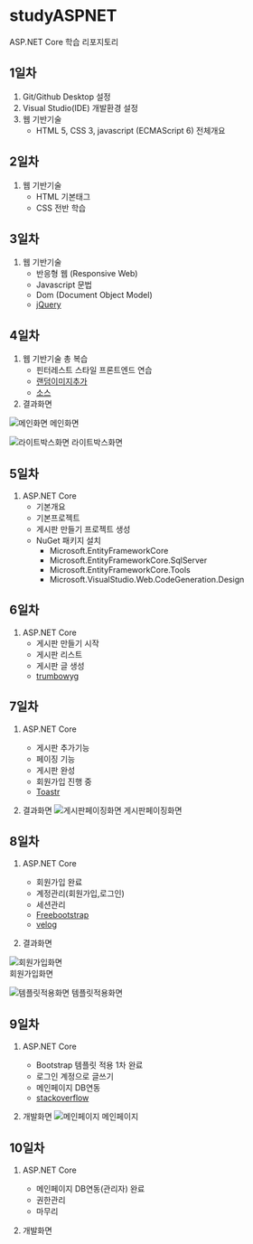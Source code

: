 # studyASPNET
ASP.NET Core 학습 리포지토리

## 1일차
1. Git/Github Desktop 설정
2. Visual Studio(IDE) 개발환경 설정
3. 웹 기반기술
   - HTML 5, CSS 3, javascript (ECMAScript 6) 전체개요
  
## 2일차
1. 웹 기반기술
   - HTML 기본태그
   - CSS 전반 학습
   
## 3일차
1. 웹 기반기술
   - 반응형 웹 (Responsive Web)
   - Javascript 문법
   - Dom (Document Object Model)
   - [jQuery](https://code.jquery.com)
   
## 4일차
1. 웹 기반기술 총 복습
   - 핀터레스트 스타일 프론트엔드 연습
   - [랜덤이미지추가](https://placeimg.com/)
   - [소스](https://github.com/roving324/studyASPNET/tree/main/Day04/FrontEndExec/Pages)
2. 결과화면

![메인화면](https://github.com/roving324/studyASPNET/blob/main/Images/html_screen01.png)
메인화면

![라이트박스화면](https://github.com/roving324/studyASPNET/blob/main/Images/html_screen02.png)
라이트박스화면<br/>


## 5일차
1. ASP.NET Core
   - 기본개요
   - 기본프로젝트
   - 게시판 만들기 프로젝트 생성
   - NuGet 패키지 설치
     - Microsoft.EntityFrameworkCore
     - Microsoft.EntityFrameworkCore.SqlServer
     - Microsoft.EntityFrameworkCore.Tools
     - Microsoft.VisualStudio.Web.CodeGeneration.Design
   
## 6일차
1. ASP.NET Core
   - 게시판 만들기 시작
   - 게시판 리스트
   - 게시판 글 생성
   - [trumbowyg](https://getbootstrap.com)
   
## 7일차
1. ASP.NET Core
   - 게시판 추가기능
   - 페이징 기능
   - 게시판 완성
   - 회원가입 진행 중
   - [Toastr](https://github.com/CodeSeven/toastr)
   
2. 결과화면
![게시판페이징화면](https://github.com/roving324/studyASPNET/blob/main/Images/asp.net_screen01.png)
게시판페이징화면

## 8일차
1. ASP.NET Core
   - 회원가입 완료
   - 계정관리(회원가입,로그인)
   - 세션관리
   - [Freebootstrap](https://startbootstrap.com/themes)
   - [velog](https://velog.io/)
  
2. 결과화면

![회원가입화면](https://github.com/roving324/studyASPNET/blob/main/Images/register.png)<br/>
회원가입화면

![템플릿적용화면](https://github.com/roving324/studyASPNET/blob/main/Images/template.PNG)
템플릿적용화면

## 9일차
1. ASP.NET Core
   - Bootstrap 템플릿 적용 1차 완료
   - 로그인 계정으로 글쓰기
   - 메인페이지 DB연동
   - [stackoverflow](https://stackoverflow.com/)
   
2. 개발화면
![메인페이지](https://github.com/roving324/studyASPNET/blob/main/Images/Day09.PNG)
메인페이지

## 10일차
1. ASP.NET Core
   - 메인페이지 DB연동(관리자) 완료
   - 권한관리
   - 마무리
   
2. 개발화면